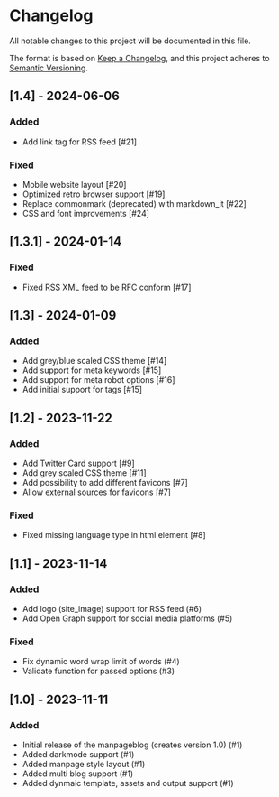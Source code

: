# Changelog

All notable changes to this project will be documented in this file.

The format is based on [Keep a Changelog](https://keepachangelog.com/en/1.0.0/),
and this project adheres to [Semantic Versioning](https://semver.org/spec/v2.0.0.html).


## [1.4] - 2024-06-06

### Added

- Add link tag for RSS feed [#21]

### Fixed

- Mobile website layout [#20]
- Optimized retro browser support [#19]
- Replace commonmark (deprecated) with markdown_it [#22]
- CSS and font improvements [#24]


## [1.3.1] - 2024-01-14

### Fixed

- Fixed RSS XML feed to be RFC conform [#17]


## [1.3] - 2024-01-09

### Added

- Add grey/blue scaled CSS theme [#14]
- Add support for meta keywords [#15]
- Add support for meta robot options [#16]
- Add initial support for tags [#15]


## [1.2] - 2023-11-22

### Added

- Add Twitter Card support [#9]
- Add grey scaled CSS theme [#11]
- Add possibility to add different favicons [#7]
- Allow external sources for favicons [#7]

### Fixed

- Fixed missing language type in html element [#8]


## [1.1] - 2023-11-14

### Added

- Add logo (site_image) support for RSS feed (#6)
- Add Open Graph support for social media platforms (#5)

### Fixed

- Fix dynamic word wrap limit of words (#4)
- Validate function for passed options (#3)


## [1.0] - 2023-11-11

### Added

- Initial release of the manpageblog (creates version 1.0) (#1)
- Added darkmode support (#1)
- Added manpage style layout (#1)
- Added multi blog support (#1)
- Added dynmaic template, assets and output support (#1)
